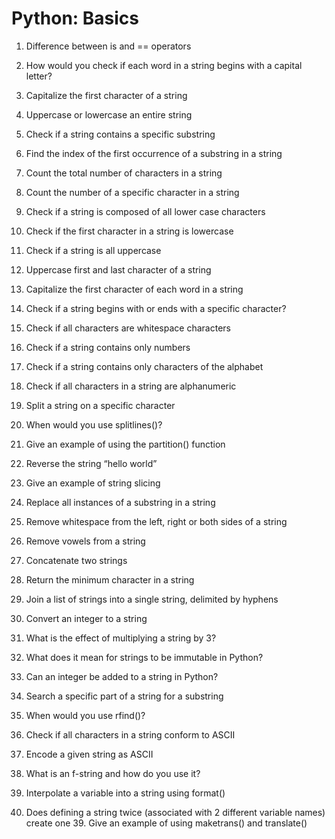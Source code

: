 # Python: Basics
1. Difference between is and == operators

2. How would you check if each word in a string begins with a capital letter?

7. Capitalize the first character of a string

19. Uppercase or lowercase an entire string

3. Check if a string contains a specific substring

4. Find the index of the first occurrence of a substring in a string

5. Count the total number of characters in a string

6. Count the number of a specific character in a string

13. Check if a string is composed of all lower case characters

14. Check if the first character in a string is lowercase

21. Check if a string is all uppercase

20. Uppercase first and last character of a string

34. Capitalize the first character of each word in a string

30. Check if a string begins with or ends with a specific character?

32. Check if all characters are whitespace characters

11. Check if a string contains only numbers

25. Check if a string contains only characters of the alphabet

28. Check if all characters in a string are alphanumeric

12. Split a string on a specific character

22. When would you use splitlines()?

36. Give an example of using the partition() function

16. Reverse the string “hello world”

23. Give an example of string slicing

26. Replace all instances of a substring in a string

29. Remove whitespace from the left, right or both sides of a string

40. Remove vowels from a string

35. Concatenate two strings

27. Return the minimum character in a string

17. Join a list of strings into a single string, delimited by hyphens

24. Convert an integer to a string

33. What is the effect of multiplying a string by 3?

37. What does it mean for strings to be immutable in Python?

15. Can an integer be added to a string in Python?

9. Search a specific part of a string for a substring

41. When would you use rfind()?

18. Check if all characters in a string conform to ASCII

31. Encode a given string as ASCII

8. What is an f-string and how do you use it?

10. Interpolate a variable into a string using format()

38. Does defining a string twice (associated with 2 different variable names) create one 39. Give an example of using maketrans() and translate()
